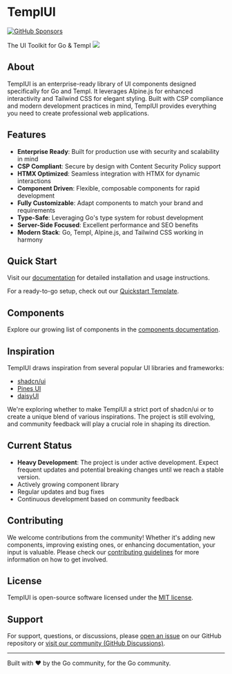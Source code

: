 # TemplUI

[![GitHub Sponsors](https://img.shields.io/github/sponsors/axzilla?style=social&label=♥️%20Sponsor)](https://github.com/sponsors/axzilla)

The UI Toolkit for Go & Templ
<img src="./assets/img/readme.png" />

## About

TemplUI is an enterprise-ready library of UI components designed specifically for Go and Templ. It leverages Alpine.js for enhanced interactivity and Tailwind CSS for elegant styling. Built with CSP compliance and modern development practices in mind, TemplUI provides everything you need to create professional web applications.

## Features

- **Enterprise Ready**: Built for production use with security and scalability in mind
- **CSP Compliant**: Secure by design with Content Security Policy support
- **HTMX Optimized**: Seamless integration with HTMX for dynamic interactions
- **Component Driven**: Flexible, composable components for rapid development
- **Fully Customizable**: Adapt components to match your brand and requirements
- **Type-Safe**: Leveraging Go's type system for robust development
- **Server-Side Focused**: Excellent performance and SEO benefits
- **Modern Stack**: Go, Templ, Alpine.js, and Tailwind CSS working in harmony

## Quick Start

Visit our [documentation](https://templui.io/docs/how-to-use) for detailed installation and usage instructions.

For a ready-to-go setup, check out our [Quickstart Template](https://github.com/gijan/templui-quickstart).

## Components

Explore our growing list of components in the [components documentation](https://templui.io/docs/components).

## Inspiration

TemplUI draws inspiration from several popular UI libraries and frameworks:

- [shadcn/ui](https://ui.shadcn.com/)
- [Pines UI](https://devdojo.com/pines)
- [daisyUI](https://daisyui.com/)

We're exploring whether to make TemplUI a strict port of shadcn/ui or to create a unique blend of various inspirations. The project is still evolving, and community feedback will play a crucial role in shaping its direction.

## Current Status

- **Heavy Development**: The project is under active development. Expect frequent updates and potential breaking changes until we reach a stable version.
- Actively growing component library
- Regular updates and bug fixes
- Continuous development based on community feedback

## Contributing

We welcome contributions from the community! Whether it's adding new components, improving existing ones, or enhancing documentation, your input is valuable. Please check our [contributing guidelines](CONTRIBUTING.md) for more information on how to get involved.

## License

TemplUI is open-source software licensed under the [MIT license](LICENSE).

## Support

For support, questions, or discussions, please [open an issue](https://github.com/gijan/templui/issues) on our GitHub repository or [visit our community (GitHub Discussions)](https://github.com/gijan/templui/discussions).

---

Built with ❤️ by the Go community, for the Go community.
